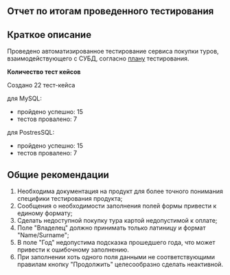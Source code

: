 Отчет по итогам проведенного тестирования
---
**Краткое описание**
----

Проведено автоматизированное тестирование сервиса покупки туров, взаимодействующего с СУБД, согласно [плану](https://github.com/Daria-Tiko/Diploma/blob/main/Doc/Plan.md) тестирования.

**Количество тест кейсов**

Создано 22 тест-кейса

для MySQL: 

* пройдено успешно: 15
* тестов провалено: 7




для PostresSQL: 

* пройдено успешно: 15
* тестов провалено: 7

**Общие рекомендации**
---
1. Необходима документация на продукт для более точного понимания специфики тестирования продукта;
2. Сообщения о необходимости заполнения полей формы привести к единому формату;
3. Сделать недоступной покупку тура картой недопустимой к оплате;
4. Поле "Владелец" должно принимать только латиницу и формат "Name/Surname";
5. В поле "Год" недопустима подсказка прошедшего года, что может привести к ошибочному заполнению.
6. При заполнении хоть одного поля данными не соответствующими правилам кнопку "Продолжить" целесообразно сделать неактивной.



